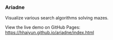 ### Ariadne
Visualize various search algorithms solving mazes.

View the live demo on GitHub Pages: https://hhaiyun.github.io/ariadne/index.html